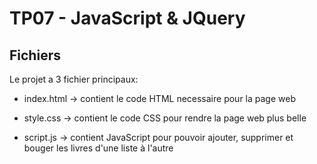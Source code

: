 # TP07 - JavaScript & JQuery

## Fichiers 

Le projet a 3 fichier principaux:

* index.html -> contient le code HTML necessaire pour la page web

* style.css -> contient le code CSS pour rendre la page web plus belle

* script.js -> contient JavaScript pour pouvoir ajouter, supprimer et bouger les livres d'une liste à l'autre
